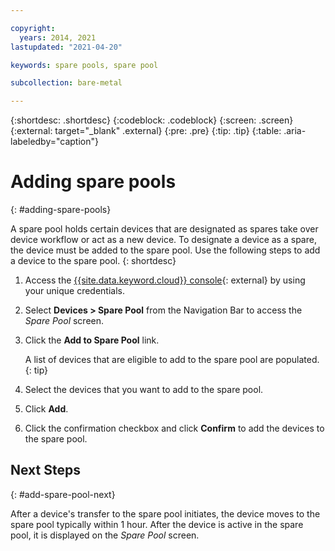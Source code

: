 ```yaml
---

copyright:
  years: 2014, 2021
lastupdated: "2021-04-20"

keywords: spare pools, spare pool

subcollection: bare-metal

---
```


{:shortdesc: .shortdesc}
{:codeblock: .codeblock}
{:screen: .screen}
{:external: target="_blank" .external}
{:pre: .pre}
{:tip: .tip}
{:table: .aria-labeledby="caption"}


# Adding spare pools
{: #adding-spare-pools}

A spare pool holds certain devices that are designated as spares take over device workflow or act as a new device. To designate a device as a spare, the device must be added to the spare pool. Use the following steps to add a device to the spare pool.
{: shortdesc}

1. Access the [{{site.data.keyword.cloud}} console](https://cloud.ibm.com/){: external} by using your unique credentials.
2. Select **Devices > Spare Pool** from the Navigation Bar to access the *Spare Pool* screen.
3. Click the **Add to Spare Pool** link.

   A list of devices that are eligible to add to the spare pool are populated.
   {: tip}

4. Select the devices that you want to add to the spare pool.
5. Click **Add**.
6. Click the confirmation checkbox and click **Confirm** to add the devices to the spare pool.

## Next Steps
{: #add-spare-pool-next}

After a device's transfer to the spare pool initiates, the device moves to the spare pool typically within 1 hour. After the device is active in the spare pool, it is displayed on the *Spare Pool* screen.
